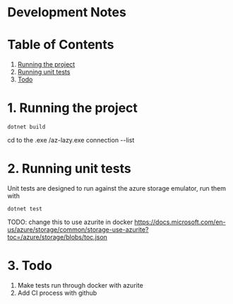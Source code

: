 # Development Notes

# Table of Contents
1. [Running the project](#runningproject)
2. [Running unit tests](#runningtests)
3. [Todo](#todo)

# 1. Running the project <a name="runningproject"></a>

`dotnet build`

cd to the .exe /az-lazy.exe connection --list

# 2. Running unit tests <a name="runningtests"></a>

Unit tests are designed to run against the azure storage emulator, run them with 

`dotnet test`

TODO: change this to use azurite in docker
https://docs.microsoft.com/en-us/azure/storage/common/storage-use-azurite?toc=/azure/storage/blobs/toc.json

# 3. Todo <a name="todo"></a>

1. Make tests run through docker with azurite
2. Add CI process with github
